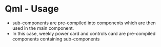 # Qml - Usage


- sub-components are pre-compiled into components which are then used in the main component. 
- In this case, weekly power card and controls card are pre-compiled components containing sub-components